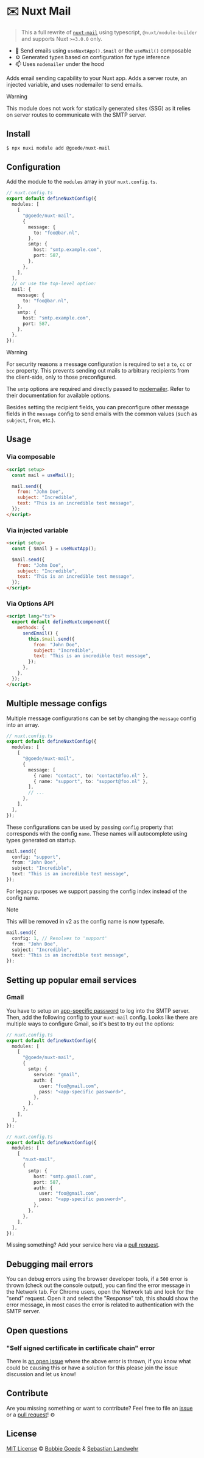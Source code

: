 <!-- TITLE/ -->

# ✉️ Nuxt Mail

<!-- /TITLE -->

<!-- BADGES/ -->
<!-- /BADGES -->

<!-- DESCRIPTION/ -->

> This a full rewrite of [`nuxt-mail`](https://github.com/dword-design/nuxt-mail) using typescript, `@nuxt/module-builder` and supports Nuxt `>=3.0.0` only.

- 📨 Send emails using `useNuxtApp().$mail` or the `useMail()` composable
- ⚙️ Generated types based on configuration for type inference
- 📫 Uses `nodemailer` under the hood

Adds email sending capability to your Nuxt app. Adds a server route, an injected variable, and uses nodemailer to send emails.

<!-- /DESCRIPTION -->

> [!WARNING]
> This module does not work for statically generated sites (SSG) as it relies on server routes to communicate with the SMTP server.

<!-- INSTALL/ -->

## Install

```bash
$ npx nuxi module add @goede/nuxt-mail
```

<!-- /INSTALL -->

## Configuration

Add the module to the `modules` array in your `nuxt.config.ts`.

```ts
// nuxt.config.ts
export default defineNuxtConfig({
  modules: [
    [
      "@goede/nuxt-mail",
      {
        message: {
          to: "foo@bar.nl",
        },
        smtp: {
          host: "smtp.example.com",
          port: 587,
        },
      },
    ],
  ],
  // or use the top-level option:
  mail: {
    message: {
      to: "foo@bar.nl",
    },
    smtp: {
      host: "smtp.example.com",
      port: 587,
    },
  },
});
```

> [!WARNING]
> For security reasons a message configuration is required to set a `to`, `cc` or `bcc` property. This prevents sending out mails to arbitrary recipients from the client-side, only to those preconfigured.

The `smtp` options are required and directly passed to [nodemailer](https://nodemailer.com/smtp/). Refer to their documentation for available options.

Besides setting the recipient fields, you can preconfigure other message fields in the `message` config to send emails with the common values (such as `subject`, `from`, etc.).

## Usage

### Via composable

```html
<script setup>
  const mail = useMail();

  mail.send({
    from: "John Doe",
    subject: "Incredible",
    text: "This is an incredible test message",
  });
</script>
```

### Via injected variable

```html
<script setup>
  const { $mail } = useNuxtApp();

  $mail.send({
    from: "John Doe",
    subject: "Incredible",
    text: "This is an incredible test message",
  });
</script>
```

### Via Options API

```html
<script lang="ts">
  export default defineNuxtcomponent({
    methods: {
      sendEmail() {
        this.$mail.send({
          from: "John Doe",
          subject: "Incredible",
          text: "This is an incredible test message",
        });
      },
    },
  });
</script>
```

## Multiple message configs

Multiple message configurations can be set by changing the `message` config into an array.

```ts
// nuxt.config.ts
export default defineNuxtConfig({
  modules: [
    [
      "@goede/nuxt-mail",
      {
        message: [
          { name: "contact", to: "contact@foo.nl" },
          { name: "support", to: "support@foo.nl" },
        ],
        // ...
      },
    ],
  ],
});
```

These configurations can be used by passing `config` property that corresponds with the config `name`. These names will autocomplete using types generated on startup.

```ts
mail.send({
  config: "support",
  from: "John Doe",
  subject: "Incredible",
  text: "This is an incredible test message",
});
```

For legacy purposes we support passing the config index instead of the config name.

> [!NOTE]
> This will be removed in v2 as the config name is now typesafe.

```ts
mail.send({
  config: 1, // Resolves to 'support'
  from: "John Doe",
  subject: "Incredible",
  text: "This is an incredible test message",
});
```

## Setting up popular email services

### Gmail

You have to setup an [app-specific password](https://myaccount.google.com/apppasswords) to log into the SMTP server. Then, add the following config to your `nuxt-mail` config. Looks like there are multiple ways to configure Gmail, so it's best to try out the options:

```ts
// nuxt.config.ts
export default defineNuxtConfig({
  modules: [
    [
      "@goede/nuxt-mail",
      {
        smtp: {
          service: "gmail",
          auth: {
            user: "foo@gmail.com",
            pass: "<app-specific password>",
          },
        },
      },
    ],
  ],
});
```

```ts
// nuxt.config.ts
export default defineNuxtConfig({
  modules: [
    [
      "nuxt-mail",
      {
        smtp: {
          host: "smtp.gmail.com",
          port: 587,
          auth: {
            user: "foo@gmail.com",
            pass: "<app-specific password>",
          },
        },
      },
    ],
  ],
});
```

Missing something? Add your service here via a [pull request](https://github.com/BobbieGoede/nuxt-mail/pulls).

## Debugging mail errors

You can debug errors using the browser developer tools, if a `500` error is thrown (check out the console output), you can find the error message in the Network tab. For Chrome users, open the Network tab and look for the "send" request. Open it and select the "Response" tab, this should show the error message, in most cases the error is related to authentication with the SMTP server.

## Open questions

### "Self signed certificate in certificate chain" error

There is [an open issue](https://github.com/dword-design/nuxt-mail/issues/62) where the above error is thrown, if you know what could be causing this or have a solution for this please join the issue discussion and let us know!

<!-- LICENSE/ -->

## Contribute

Are you missing something or want to contribute? Feel free to file an [issue](https://github.com/BobbieGoede/nuxt-mail/issues) or a [pull request](https://github.com/BobbieGoede/nuxt-mail/pulls)! ⚙️

## License

[MIT License](https://opensource.org/license/mit/) © [Bobbie Goede](https://github.com/BobbieGoede) & [Sebastian Landwehr](https://sebastianlandwehr.com)

<!-- /LICENSE -->
